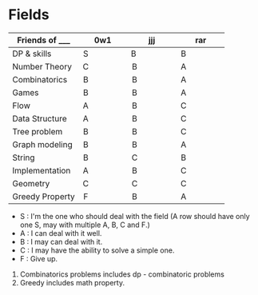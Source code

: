 # Fields


| Friends of ___  | 0w1                | jjj                | rar                |
| --------------- |:------------------:|:------------------:|:------------------:|
| DP & skills     | S                  | B                  | B                  |
| Number Theory   | C                  | B                  | A                  |
| Combinatorics   | B                  | B                  | A                  |
| Games           | B                  | B                  | A                  |
| Flow            | A                  | B                  | C                  |
| Data Structure  | A                  | B                  | C                  |
| Tree problem    | B                  | B                  | C                  |
| Graph modeling  | B                  | B                  | A                  |
| String          | B                  | C                  | B                  |
| Implementation  | A                  | B                  | C                  |
| Geometry        | C                  | C                  | C                  |
| Greedy Property | F                  | B                  | A                  |

+ S : I'm the one who should deal with the field (A row should have only one S, may with multiple A, B, C and F.)
+ A : I can deal with it well.
+ B : I may can deal with it.
+ C : I may have the ability to solve a simple one.
+ F : Give up.

1. Combinatorics problems includes dp - combinatoric problems
2. Greedy includes math property.
